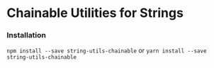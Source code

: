 # Chainable Utilities for Strings

### Installation

`npm install --save string-utils-chainable` or `yarn install --save string-utils-chainable`
